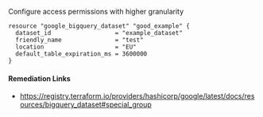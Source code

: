 
Configure access permissions with higher granularity

```hcl
resource "google_bigquery_dataset" "good_example" {
  dataset_id                  = "example_dataset"
  friendly_name               = "test"
  location                    = "EU"
  default_table_expiration_ms = 3600000
}
```

#### Remediation Links
 - https://registry.terraform.io/providers/hashicorp/google/latest/docs/resources/bigquery_dataset#special_group

